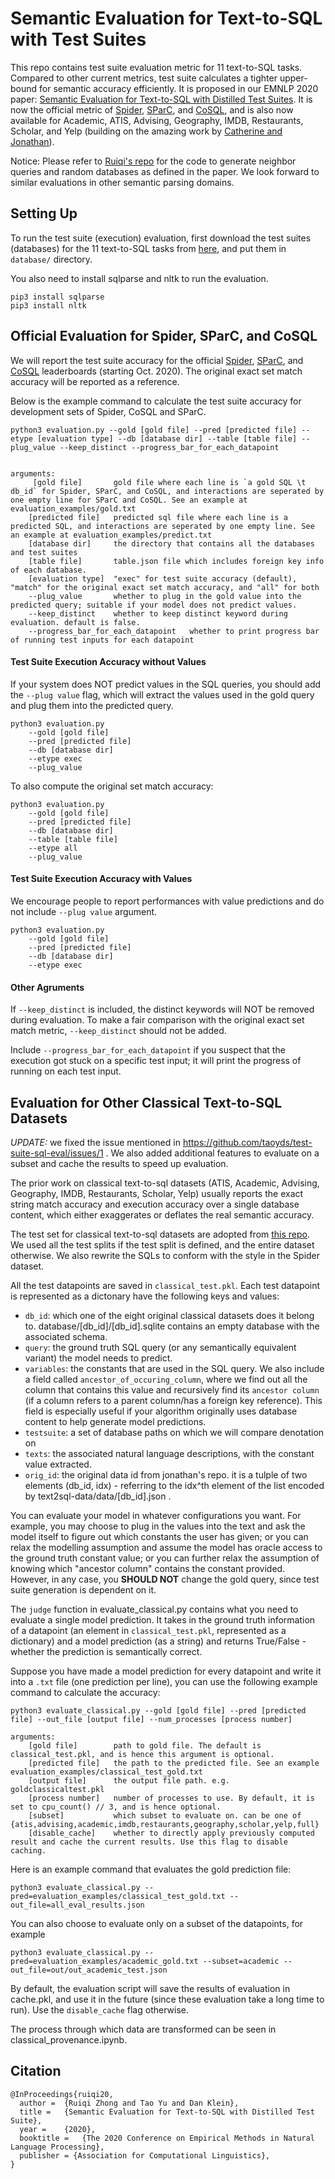 # Semantic Evaluation for Text-to-SQL with Test Suites

This repo contains test suite evaluation metric for 11 text-to-SQL tasks. Compared to other current metrics, test suite calculates a tighter upper-bound for semantic accuracy efficiently. It is proposed in our EMNLP 2020 paper: [Semantic Evaluation for Text-to-SQL with Distilled Test Suites](https://arxiv.org/abs/2010.02840). It is now the official metric of [Spider](https://yale-lily.github.io/spider), [SParC](https://yale-lily.github.io/sparc), and [CoSQL](https://yale-lily.github.io/cosql), and is also now available for Academic, ATIS, Advising, Geography, IMDB, Restaurants, Scholar, and Yelp (building on the amazing work by [Catherine and Jonathan](https://github.com/jkkummerfeld/text2sql-data)).

Notice: Please refer to [Ruiqi's repo](https://github.com/ruiqi-zhong/TestSuiteEval) for the code to generate neighbor queries and random databases as defined in the paper. We look forward to similar evaluations in other semantic parsing domains.


## Setting Up

To run the test suite (execution) evaluation, first download the test suites (databases) for the 11 text-to-SQL tasks from [here](https://drive.google.com/file/d/1mkCx2GOFIqNesD4y8TDAO1yX1QZORP5w/view?usp=sharing), and put them in `database/` directory.

You also need to install sqlparse and nltk to run the evaluation.

```
pip3 install sqlparse
pip3 install nltk
```

## Official Evaluation for Spider, SParC, and CoSQL

We will report the test suite accuracy for the official [Spider](https://yale-lily.github.io/spider), [SParC](https://yale-lily.github.io/sparc), and [CoSQL](https://yale-lily.github.io/cosql) leaderboards (starting Oct. 2020). The original exact set match accuracy will be reported as a reference. 

Below is the example command to calculate the test suite accuracy for development sets of Spider, CoSQL and SParC.

```
python3 evaluation.py --gold [gold file] --pred [predicted file] --etype [evaluation type] --db [database dir] --table [table file] --plug_value --keep_distinct --progress_bar_for_each_datapoint


arguments:
     [gold file]       gold file where each line is `a gold SQL \t db_id` for Spider, SParC, and CoSQL, and interactions are seperated by one empty line for SParC and CoSQL. See an example at evaluation_examples/gold.txt
    [predicted file]   predicted sql file where each line is a predicted SQL, and interactions are seperated by one empty line. See an example at evaluation_examples/predict.txt
    [database dir]     the directory that contains all the databases and test suites
    [table file]       table.json file which includes foreign key info of each database.
    [evaluation type]  "exec" for test suite accuracy (default), "match" for the original exact set match accuracy, and "all" for both
    --plug_value       whether to plug in the gold value into the predicted query; suitable if your model does not predict values.
    --keep_distinct    whether to keep distinct keyword during evaluation. default is false.
    --progress_bar_for_each_datapoint   whether to print progress bar of running test inputs for each datapoint
```

#### Test Suite Execution Accuracy without Values
If your system does NOT predict values in the SQL queries, you should add the `--plug value` flag, which will extract the values used in the gold query and plug them into the predicted query.
```
python3 evaluation.py 
    --gold [gold file] 
    --pred [predicted file] 
    --db [database dir]
    --etype exec 
    --plug_value 
```
To also compute the original set match accuracy:
```
python3 evaluation.py 
    --gold [gold file] 
    --pred [predicted file] 
    --db [database dir]
    --table [table file]
    --etype all 
    --plug_value 
```

#### Test Suite Execution Accuracy with Values
We encourage people to report performances with value predictions and do not include `--plug value` argument.
```
python3 evaluation.py 
    --gold [gold file] 
    --pred [predicted file] 
    --db [database dir]
    --etype exec 
```

#### Other Agruments
If `--keep_distinct` is included, the distinct keywords will NOT be removed during evaluation. To make a fair comparison with the original exact set match metric, `--keep_distinct` should not be added.

Include `--progress_bar_for_each_datapoint` if you suspect that the execution got stuck on a specific test input; it will print the progress of running on each test input.


## Evaluation for Other Classical Text-to-SQL Datasets

*UPDATE:* we fixed the issue mentioned in https://github.com/taoyds/test-suite-sql-eval/issues/1 . We also added additional features to evaluate on a subset and cache the results to speed up evaluation.

The prior work on classical text-to-sql datasets (ATIS, Academic, Advising, Geography, IMDB, Restaurants, Scholar, Yelp) usually reports the exact string match accuracy and execution accuracy over a single database content, which either exaggerates or deflates the real semantic accuracy.

The test set for classical text-to-sql datasets are adopted from [this repo](https://github.com/jkkummerfeld/text2sql-data). We used all the test splits if the test split is defined, and the entire dataset otherwise. We also rewrite the SQLs to conform with the style in the Spider dataset. 

All the test datapoints are saved in `classical_test.pkl`. Each test datapoint is represented as a dictonary have the following keys and values:

- `db_id`: which one of the eight original classical datasets does it belong to. database/[db_id]/[db_id].sqlite contains an empty database with the associated schema.
- `query`: the ground truth SQL query (or any semantically equivalent variant) the model needs to predict.
- `variables`: the constants that are used in the SQL query. We also include a field called `ancestor_of_occuring_column`, where we find out all the column that contains this value and recursively find its `ancestor column` (if a column refers to a parent column/has a foreign key reference). This field is especially useful if your algorithm originally uses database content to help generate model predictions.
- `testsuite`: a set of database paths on which we will compare denotation on
- `texts`: the associated natural language descriptions, with the constant value extracted.
- `orig_id`: the original data id from jonathan's repo. it is a tulple of two elements (db_id, idx) - referring to the idx^th element of the list encoded by text2sql-data/data/[db_id].json .

You can evaluate your model in whatever configurations you want. For example, you may choose to plug in the values into the text and ask the model itself to figure out which constants the user has given; 
or you can relax the modelling assumption and assume the model has oracle access to the ground truth constant value; or you can further relax the assumption of knowing which "ancestor column" contains the constant provided.
However, in any case, you **SHOULD NOT** change the gold query, since test suite generation is dependent on it.

The `judge` function in evaluate_classical.py contains what you need to evaluate a single model prediction. 
It takes in the ground truth information of a datapoint (an element in `classical_test.pkl`, represented as a dictionary) and a model prediction (as  a string) and returns True/False - whether the prediction is semantically correct.

Suppose you have made a model prediction for every datapoint and write it into a `.txt` file (one prediction per line), you can use the following example command to calculate the accuracy:

```
python3 evaluate_classical.py --gold [gold file] --pred [predicted file] --out_file [output file] --num_processes [process number]

arguments:
    [gold file]        path to gold file. The default is classical_test.pkl, and is hence this argument is optional.
    [predicted file]   the path to the predicted file. See an example evaluation_examples/classical_test_gold.txt 
    [output file]      the output file path. e.g. goldclassicaltest.pkl
    [process number]   number of processes to use. By default, it is set to cpu_count() // 3, and is hence optional.
    [subset]           which subset to evaluate on. can be one of {atis,advising,academic,imdb,restaurants,geography,scholar,yelp,full}
    [disable_cache]    whether to directly apply previously computed result and cache the current results. Use this flag to disable caching.
```

Here is an example command that evaluates the gold prediction file:

```
python3 evaluate_classical.py --pred=evaluation_examples/classical_test_gold.txt --out_file=all_eval_results.json
```

You can also choose to evaluate only on a subset of the datapoints, for example

```
python3 evaluate_classical.py --pred=evaluation_examples/academic_gold.txt --subset=academic --out_file=out/out_academic_test.json
```

By default, the evaluation script will save the results of evaluation in cache.pkl, and use it in the future (since these evaluation take a long time to run). 
Use the ``disable_cache`` flag otherwise. 

The process through which data are transformed can be seen in classical_provenance.ipynb. 


## Citation

```
@InProceedings{ruiqi20,
  author =  {Ruiqi Zhong and Tao Yu and Dan Klein},
  title =   {Semantic Evaluation for Text-to-SQL with Distilled Test Suite},
  year =    {2020},
  booktitle =   {The 2020 Conference on Empirical Methods in Natural Language Processing},
  publisher = {Association for Computational Linguistics},
}
```

